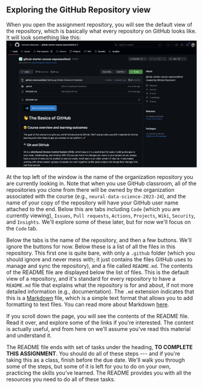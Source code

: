 ## Exploring the GitHub Repository view

When you open the assignment repository, you will see the default view of the repository, which is basically what every repository on GitHub looks like. It will look something like this:
![](./images/github_repo.png)

At the top left of the window is the name of the organization repository you are currently looking in. Note that when you use GitHub classroom, all of the repositories you clone from there will be owned by the organization associated with the course (e.g., `neural-data-science-2023-24`), and the name of your copy of the repository will have your GitHub user name attached to the end. Below this are tabs including `Code` (which you are currently viewing), `Issues`, `Pull requests`, `Actions`, `Projects`, `Wiki`, `Security`, and `Insights`. We'll explore some of these later, but for now we'll focus on the `Code` tab.

Below the tabs is the name of the repository, and then a few buttons. We'll ignore the buttons for now. Below these is a list of all the files in this repository. This first one is quite bare, with only a `.github` folder (which you should ignore and never mess with; it just contains the files GitHub uses to manage and sync the repository), and a file called `README.md`. The contents of the README file are displayed below the list of files. This is the default view of a repository, and it's standard for every repository to have a `README.md` file that explains what the repository is for and about, if not more detailed information (e.g., documentation). The `.md` extension indicates that this is a [Markdown](../2-nds/markdown.md) file, which is a simple text format that allows you to add formatting to text files. You can read more about Markdown [here](https://guides.github.com/features/mastering-markdown/).

If you scroll down the page, you will see the contents of the README file. Read it over, and explore some of the links if you're interested. The content is actually useful, and from here on we'll assume you've read this material and understand it.

The README file ends with set of tasks under the heading, **TO COMPLETE THIS ASSIGNMENT**. You should do all of these steps --- and if you're taking this as a class, finish before the due date. We'll walk you through some of the steps, but some of it is left for you to do on your own, practicing the skills you've learned. The README provides you with all the resources you need to do all of these tasks.
